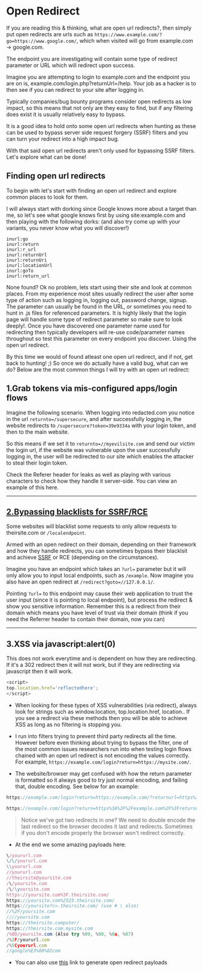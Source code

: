 # Open Redirect

If you are reading this & thinking, what are open url redirects?, then simply put open redirects are urls such as 
`https://www.example.com/?go=https://www.google.com/`, which when visited will go from example.com -> google.com.

The endpoint you are investigating will contain some type of redirect parameter or URL which will redirect upon success.

Imagine you are attempting to login to example.com and the endpoint you are on is, example.com/login.php?returnUrl=/help. 
Your job as a hacker is to then see if you can redirect to your site after logging in.

Typically companies/bug bounty programs consider open redirects as low impact, so this means that not only are they easy to find, 
but if any filtering does exist it is usually relatively easy to bypass. 

It is a good idea to hold onto some open url redirects when hunting as these can be used to bypass server side request forgery (SSRF) 
filters and you can turn your redirect into a high impact bug. 

With that said open url redirects aren't only used for bypassing SSRF filters. Let's explore what can be done!

## Finding open url redirects

To begin with let's start with finding an open url redirect and explore common places to look for them. 

I will always start with dorking since Google knows more about a target than me, so let's see what google knows first by using site:example.com and then playing with the following dorks: (and also try come up with your variants, you never know what you will discover!)

    inurl:go
    inurl:return
    inurl:r_url
    inurl:returnUrl
    inurl:returnUri
    inurl:locationUrl
    inurl:goTo
    inurl:return_url

None found? Ok no problem, lets start using their site and look at common places. From my experience most sites usually redirect the user after some type of action such as logging in, logging out, password change, signup. The parameter can usually be found in the URL, or sometimes you need to hunt in .js files for referenced parameters. It is highly likely that the login page will handle some type of redirect parameter so make sure to look deeply!. Once you have discovered one parameter name used for redirecting then typically developers will re-use code/parameter names throughout so test this parameter on every endpoint you discover.
Using the open url redirect.

By this time we would of found atleast one open url redirect, and if not, get back to hunting! ;) So once we do actually have a valid bug, what can we do? Below are the most common things I will try with an open url redirect:

## 1.Grab tokens via mis-configured apps/login flows

Imagine the following scenario. When logging into redacted.com you notice in the url `returnto=/supersecure`, and after successfully logging in,
the website redirects to `/supersecure?token=39e9334a` with your login token, and then to the main website.

So this means if we set it to `returnto=//myevilsite.com` and send our victim the login url, if the website was vulnerable upon the user successfully logging in,
the user will be redirected to our site which enables the attacker to steal their login token.

Check the Referer header for leaks as well as playing with various characters to check how they handle it server-side. You can view an example of this here.

- - - -

## [2.Bypassing blacklists for SSRF/RCE](https://github.com/0xmaximus/Galaxy-Bugbounty-Checklist/blob/main/SSRF/README.md#bypassing-ssrf-filters-via-open-redirection)

Some websites will blacklist some requests to only allow requests to theirsite.com or `/localendpoint`. 

Armed with an open redirect on their domain, depending on their framework and how they handle redirects, you can sometimes bypass their blacklsit and achieve [SSRF](https://github.com/0xmaximus/Galaxy-Bugbounty-Checklist/tree/main/SSRF) or RCE (depending on the circumstances). 

Imagine you have an endpoint which takes an `?url=` parameter but it will only allow you to input local endpoints, such as `/example`. Now imagine you also have an open redirect at `/redirect?goto=//127.0.0.1/`. 

Pointing `?url=` to this endpoint may cause their web application to trust the user input (since it is pointing to local endpoint), but process the redirect & show you sensitive information. Remember this is a redirect from their domain which means you have level of trust via their domain (think if you need the Referrer header to contain their domain, now you can)

- - - -

## 3.XSS via javascript:alert(0)

This does not work everytime and is dependent on how they are redirecting. If it's a 302 redirect then it will not work, but if they are redirecting via javascript then it will work.

```javascript
<script>
top.location.href='reflectedhere';
</script>
```

- When looking for these types of XSS vulnerabilities (via redirect), always look for strings such as window.location, top.location.href, location.. 
  If you see a redirect via these methods then you will be able to achieve XSS as long as no filtering is stopping you.

- I run into filters trying to prevent third party redirects all the time. However before even thinking about trying to bypass the filter, one of the most common issues researchers run into when testing login flows chained with an open url redirect is not encoding the values correctly. For example, `https://example.com/login?return=https://mysite.com/`.

- The website/browser may get confused with how the return parameter is formatted so it always good to try just normal encoding, and failing that, double encoding. See below for an example:

```javascript
https://example.com/login?return=https://example.com/?returnurl=https%3A%2F%2Fwww.google.com%2F

https://example.com/login?return=https%3A%2F%2Fexample.com%2F%3Freturnurl%3Dhttps%253A%252F%252Fwww.google.com%252F
```

> Notice we've got two redirects in one? We need to double encode the last redirect so the browser decodes it last and redirects. Sometimes if you don't encode properly the browser won't redirect correctly.


- At the end we some amazing payloads here:

```javascript
\/yoururl.com 
\/\/yoururl.com 
\\yoururl.com 
//yoururl.com 
//theirsite@yoursite.com 
/\/yoursite.com
/\/\yoursite.com
https://yoursite.com%3F.theirsite.com/ 
https://yoursite.com%2523.theirsite.com/ 
https://yoursite?c=.theirsite.com/ (use # \ also) 
//%2F/yoursite.com 
////yoursite.com 
https://theirsite.computer/ 
https://theirsite.com.mysite.com 
/%0D/yoursite.com (Also try %09, %00, %0a, %07) 
/%2F/yoururl.com 
/%5Cyoururl.com 
//google%E3%80%82com

```

- You can also use [this](https://tools.intigriti.io/redirector/) link to generate open redirect payloads
